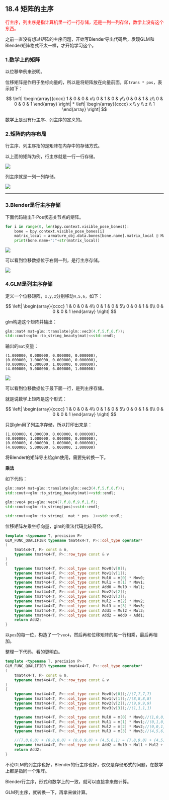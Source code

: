 ## 18.4 矩阵的主序

<font color=red>行主序，列主序是指计算机里一行一行存储，还是一列一列存储，数学上没有这个东西。</font>

之前一直没有想过矩阵的主序问题，开始写Blender导出代码后，发现GLM和Blender矩阵格式不太一样，才开始学习这个。

### 1.数学上的矩阵

以位移举例来说明。

位移矩阵是作用于坐标向量的，所以是将矩阵放在向量前面，即`trans * pos`，表示如下：

$$
\left|
\begin{array}{cccc}
    1  &  0   & 0 & x\\
    0  &  1   & 0 & y\\ 
    0  &  0   & 1 & z\\ 
    0  &  0   & 0 & 1
\end{array}
\right| * \left|
\begin{array}{cccc} 
    x \\ 
    y \\ 
    z \\ 
    1
\end{array}
\right|
$$


数学上是没有行主序、列主序的定义的。

### 2.矩阵的内存布局

行主序、列主序指的是矩阵在内存中的存储方式。

以上面的矩阵为例，行主序就是一行一行存储。

![](../../imgs/skeleton_animation/matrix/row.jpg)

列主序就是一列一列存储。

![](../../imgs/skeleton_animation/matrix/column.jpg)

---


### 3.Blender是行主序存储

下面代码输出T-Pos状态关节点的矩阵。

```python
for i in range(0, len(bpy.context.visible_pose_bones)):
    bone = bpy.context.visible_pose_bones[i]
    matrix_local = armature_obj.data.bones[bone.name].matrix_local @ Matrix.Rotation(radians(-90), 4, "X")
    print(bone.name+":"+str(matrix_local))
```

![](../../imgs/skeleton_animation/glm_blender_matrix/blender_matrix.jpg)

可以看到位移数据位于右侧一列，是行主序存储。

![](../../imgs/skeleton_animation/matrix/blender_row.jpg)

### 4.GLM是列主序存储

定义一个位移矩阵，`x,y,z`分别移动`4,5,6`，如下：

$$
\left|
\begin{array}{cccc}
    1  &  0   & 0 & 4\\
    0  &  1   & 0 & 5\\ 
    0  &  0   & 1 & 6\\ 
    0  &  0   & 0 & 1
\end{array}
\right|
$$

glm构造这个矩阵并输出：

```c++
glm::mat4 mat=glm::translate(glm::vec3(4.f,5.f,6.f));
std::cout<<glm::to_string_beauty(mat)<<std::endl;
```

输出的`mat`变量：

```text
(1.000000, 0.000000, 0.000000, 0.000000),
(0.000000, 1.000000, 0.000000, 0.000000),
(0.000000, 0.000000, 1.000000, 0.000000),
(4.000000, 5.000000, 6.000000, 1.000000)
```

![](../../imgs/skeleton_animation/matrix/glm_column.jpg)

可以看到位移数据位于最下面一行，是列主序存储。

就是说数学上矩阵是这个形式：

$$
\left|
\begin{array}{cccc}
    1  &  0   & 0 & 4\\
    0  &  1   & 0 & 5\\ 
    0  &  0   & 1 & 6\\ 
    0  &  0   & 0 & 1
\end{array}
\right|
$$

只是glm用了列主序存储，所以打印出来是：

```text
(1.000000, 0.000000, 0.000000, 0.000000),
(0.000000, 1.000000, 0.000000, 0.000000),
(0.000000, 0.000000, 1.000000, 0.000000),
(4.000000, 5.000000, 6.000000, 1.000000)
```

将Blender的矩阵导出给glm使用，需要先转换一下。

<b>乘法</b>

如下代码：

```c++
glm::mat4 mat=glm::translate(glm::vec3(4.f,5.f,6.f));
std::cout<<glm::to_string_beauty(mat)<<std::endl;

glm::vec4 pos=glm::vec4(7.f,8.f,9.f,1.f);
std::cout<<glm::to_string(pos)<<std::endl;

std::cout<<glm::to_string(  mat * pos  )<<std::endl;
```

位移矩阵左乘坐标向量，glm的乘法代码比较奇怪。

```c++
template <typename T, precision P>
GLM_FUNC_QUALIFIER typename tmat4x4<T, P>::col_type operator*
(
	tmat4x4<T, P> const & m,
	typename tmat4x4<T, P>::row_type const & v
)
{
	typename tmat4x4<T, P>::col_type const Mov0(v[0]);
	typename tmat4x4<T, P>::col_type const Mov1(v[1]);
	typename tmat4x4<T, P>::col_type const Mul0 = m[0] * Mov0;
	typename tmat4x4<T, P>::col_type const Mul1 = m[1] * Mov1;
	typename tmat4x4<T, P>::col_type const Add0 = Mul0 + Mul1;
	typename tmat4x4<T, P>::col_type const Mov2(v[2]);
	typename tmat4x4<T, P>::col_type const Mov3(v[3]);
	typename tmat4x4<T, P>::col_type const Mul2 = m[2] * Mov2;
	typename tmat4x4<T, P>::col_type const Mul3 = m[3] * Mov3;
	typename tmat4x4<T, P>::col_type const Add1 = Mul2 + Mul3;
	typename tmat4x4<T, P>::col_type const Add2 = Add0 + Add1;
	return Add2;
}
```

以`pos`的每一位，构造了一个`vec4`，然后再和位移矩阵的每一行相乘，最后再相加。

整理一下代码，看的更明白。

```c++
template <typename T, precision P>
GLM_FUNC_QUALIFIER typename tmat4x4<T, P>::col_type operator*
(
	tmat4x4<T, P> const & m,
	typename tmat4x4<T, P>::row_type const & v
)
{
    typename tmat4x4<T, P>::col_type const Mov0(v[0]);//(7,7,7,7)
    typename tmat4x4<T, P>::col_type const Mov1(v[1]);//(8,8,8,8)
    typename tmat4x4<T, P>::col_type const Mov2(v[2]);//(9,9,9,9)
    typename tmat4x4<T, P>::col_type const Mov3(v[3]);//(1,1,1,1)

    typename tmat4x4<T, P>::col_type const Mul0 = m[0] * Mov0;//(1,0,0,0) * (7,7,7,7) = (7,0,0,0)
    typename tmat4x4<T, P>::col_type const Mul1 = m[1] * Mov1;//(0,1,0,0) * (8,8,8,8) = (0,8,0,0)
    typename tmat4x4<T, P>::col_type const Mul2 = m[2] * Mov2;//(0,0,1,0) * (9,9,9,9) = (0,0,9,0)
    typename tmat4x4<T, P>::col_type const Mul3 = m[3] * Mov3;//(4,5,6,1) * (1,1,1,1) = (4,5,6,1)

    //(7,0,0,0) + (0,8,0,0) + (0,0,9,0) + (4,5,6,1) = (7,8,9,0) + (4,5,6,1)
    typename tmat4x4<T, P>::col_type const Add2 = Mul0 + Mul1 + Mul2 + Mul3;
    return Add2;
}
```

不论GLM的列主序也好，Blender的行主序也好，仅仅是存储形式的问题，在数学上都是指同一个矩阵。

Blender行主序，形式和数学上的一致，就可以直接拿来做计算。

GLM列主序，就转换一下，再拿来做计算。


